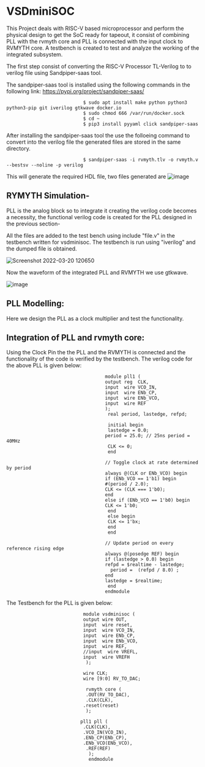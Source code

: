 # VSDminiSOC 
This Project deals with RISC-V based microprocessor and perform the physical design to get the SoC ready for tapeout, it consist of combining PLL with the rvmyth core and PLL is connected with the input clock to RVMYTH core. A testbench is created to test and analyze the working of the integrated subsystem.

The first step consist of converting the RISC-V Processor TL-Verilog to to verilog file using Sandpiper-saas tool.

The sandpiper-saas tool is installed using the following commands in the following link:
https://pypi.org/project/sandpiper-saas/
        

                                $ sudo apt install make python python3 python3-pip git iverilog gtkwave docker.io
                                $ sudo chmod 666 /var/run/docker.sock
                                $ cd ~
                                $ pip3 install pyyaml click sandpiper-saas

After installing the sandpiper-saas tool the use the folloeing command to convert into the verilog file the generated files are stored in the same directory.
                                        
                                $ sandpiper-saas -i rvmyth.tlv -o rvmyth.v --bestsv --noline -p verilog 
     
This will generate the required HDL file, two files generated are 
![image](https://user-images.githubusercontent.com/97835399/159148758-adbd68cc-41ca-4938-8b67-8bc2a8ca9c4a.png)

## RYMYTH Simulation-   
PLL is the analog block so to integrate it creating the verilog code becomes a necessity, the functional verilog code is created for the PLL designed in the previous section- 


All the files are added to the test bench using include "file.v" in the testbench written for vsdminisoc. The testbench is run using "iverilog" and the dumped file is obtained.

![Screenshot 2022-03-20 120650](https://user-images.githubusercontent.com/97835399/159152280-9975d939-acf3-4534-8d5a-cbfedfccb0ee.png)


Now the waveform of the integrated PLL and RVMYTH we use gtkwave.

![image](https://user-images.githubusercontent.com/97835399/159637174-3c70157a-3df7-4d83-81d8-771d6e843748.png)

## PLL Modelling: 
Here we design the PLL as a clock multiplier and test the functionality. 
## Integration of PLL and rvmyth core:
Using the Clock Pin the the PLL and the RVMYTH is connected and the functionality of the code is verified by the testbench. The verilog code for the above PLL is given below:


                                        module pll1 (
                                        output reg  CLK,
                                        input  wire VCO_IN,
                                        input  wire ENb_CP,
                                        input  wire ENb_VCO,
                                        input  wire REF
                                        );
                                         real period, lastedge, refpd;

                                         initial begin
                                         lastedge = 0.0;
                                        period = 25.0; // 25ns period = 40MHz
                                         CLK <= 0;
                                         end

                                        // Toggle clock at rate determined by period
                                        always @(CLK or ENb_VCO) begin
                                        if (ENb_VCO == 1'b1) begin
                                        #(period / 2.0);
                                        CLK <= (CLK === 1'b0);
                                        end
                                        else if (ENb_VCO == 1'b0) begin
                                        CLK <= 1'b0;
                                         end 
                                         else begin
                                         CLK <= 1'bx;
                                         end
                                         end
   
                                        // Update period on every reference rising edge
                                        always @(posedge REF) begin
                                        if (lastedge > 0.0) begin
                                        refpd = $realtime - lastedge;
                                          period =  (refpd / 8.0) ;
                                        end
                                        lastedge = $realtime;
                                         end
                                        endmodule
                                        
The Testbench for the PLL is given below:
                                       
                                module vsdminisoc (
                                output wire OUT,
                                input  wire reset,
                                input  wire VCO_IN,
                                input  wire ENb_CP,
                                input  wire ENb_VCO,
                                input  wire REF,
                                //input  wire VREFL,
                                input  wire VREFH
                                 );

                                wire CLK;
                                wire [9:0] RV_TO_DAC;
   
                                 rvmyth core (
                                 .OUT(RV_TO_DAC),
                                 .CLK(CLK),
                                .reset(reset)
                                 );

                               pll1 pll (
                                .CLK(CLK),
                                .VCO_IN(VCO_IN),
                                .ENb_CP(ENb_CP),
                                .ENb_VCO(ENb_VCO),
                                 .REF(REF)
                                  );  
                                  endmodule



























   
